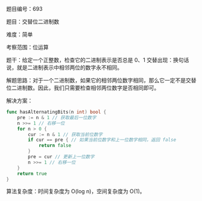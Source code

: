 题目编号：693

题目：交替位二进制数

难度：简单

考察范围：位运算

题干：给定一个正整数，检查它的二进制表示是否总是 0、1 交替出现：换句话说，就是二进制表示中相邻两位的数字永不相同。

解题思路：对于一个二进制数，如果它的相邻两位数字相同，那么它一定不是交替位二进制数。因此，我们只需要检查相邻两位数字是否相同即可。

解决方案：

```go
func hasAlternatingBits(n int) bool {
    pre := n & 1 // 获取最后一位数字
    n >>= 1 // 右移一位
    for n > 0 {
        cur := n & 1 // 获取当前位数字
        if cur == pre { // 如果当前位数字和上一位数字相同，返回 false
            return false
        }
        pre = cur // 更新上一位数字
        n >>= 1 // 右移一位
    }
    return true
}
```

算法复杂度：时间复杂度为 O(log n)，空间复杂度为 O(1)。